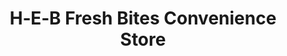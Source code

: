 ---
title: "H‑E‑B Fresh Bites Convenience Store"
url: /georgetown/h-e-b-fresh-bites-convenience-store/
shop: Lebensmittel
---